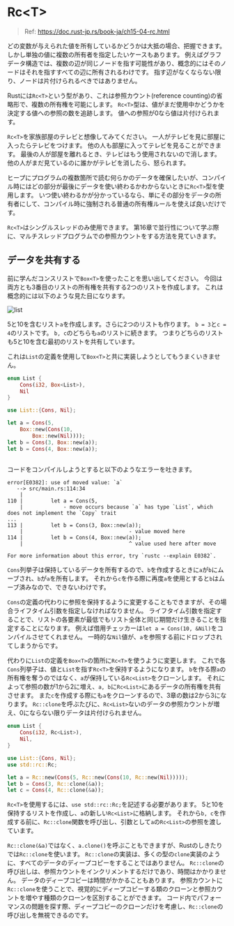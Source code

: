 # Rc\<T>

> Ref: https://doc.rust-jp.rs/book-ja/ch15-04-rc.html

どの変数が与えられた値を所有しているかどうかは大抵の場合、把握できます。
しかし単独の値に複数の所有者を指定したいケースもあります。
例えばグラフデータ構造では、複数の辺が同じノードを指す可能性があり、概念的にはそのノードはそれを指すすべての辺に所有されるわけです。
指す辺がなくならない限り、ノードは片付けられるべきではありません。

Rustには`Rc<T>`という型があり、これは参照カウント(reference counting)の省略形で、複数の所有権を可能にします。
`Rc<T>`型は、値がまだ使用中かどうかを決定する値への参照の数を追跡します。
値への参照が0なら値は片付けられます。

`Rc<T>`を家族部屋のテレビと想像してみてください。
一人がテレビを見に部屋に入ったらテレビをつけます。
他の人も部屋に入ってテレビを見ることができます。
最後の人が部屋を離れるとき、テレビはもう使用されないので消します。
他の人がまだ見ているのに誰かがテレビを消したら、怒られます。

ヒープにプログラムの複数箇所で読む何らかのデータを確保したいが、コンパイル時にはどの部分が最後にデータを使い終わるかわからないときに`Rc<T>`型を使用します。
いつ使い終わるかが分かっているなら、単にその部分をデータの所有者にして、コンパイル時に強制される普通の所有権ルールを使えば良いだけです。

`Rc<T>`はシングルスレッドのみ使用できます。
第16章で並行性について学ぶ際に、マルチスレッドプログラムでの参照カウントをする方法を見ていきます。

## データを共有する

前に学んだコンスリストで`Box<T>`を使ったことを思い出してください。
今回は両方とも3番目のリストの所有権を共有する2つのリストを作成します。
これは概念的には以下のような見た目になります。

![list](https://doc.rust-jp.rs/book-ja/img/trpl15-03.svg) 

5と10を含むリスト`a`を作成します。さらに2つのリストも作ります。
`b = 3`と`c = 4`のリストです。
`b, c`のどちらも`a`のリストに続きます。
つまりどちらのリストも5と10を含む最初のリストを共有しています。

これは`List`の定義を使用して`Box<T>`と共に実装しようとしてもうまくいきません。

```rust
enum List {
    Cons(i32, Box<List>),
    Nil
}

use List::{Cons, Nil};

let a = Cons(5,
    Box::new(Cons(10,
        Box::new(Nil))));
let b = Cons(3, Box::new(a));
let b = Cons(4, Box::new(a));
 
```

コードをコンパイルしようとすると以下のようなエラーを吐きます。

```
error[E0382]: use of moved value: `a`
   --> src/main.rs:114:34
    |
110 |         let a = Cons(5,
    |             - move occurs because `a` has type `List`, which does not implement the `Copy` trait
...
113 |         let b = Cons(3, Box::new(a));
    |                                  - value moved here
114 |         let b = Cons(4, Box::new(a));
    |                                  ^ value used here after move

For more information about this error, try `rustc --explain E0382`.
```

`Cons`列挙子は保持しているデータを所有するので、`b`を作成するときに`a`が`b`にムーブされ、`b`が`a`を所有します。
それから`c`を作る際に再度`a`を使用とすると`b`はムーブ済みなので、できないわけです。

`Cons`の定義の代わりに参照を保持するように変更することもできますが、その場合ライフタイム引数を指定しなければなりません。
ライフタイム引数を指定することで、リストの各要素が最低でもリスト全体と同じ期間だけ生きることを指定することになります。
例えば借用チェッカーは`let a = Cons(10, &Nil)`をコンパイルさせてくれません。
一時的な`Nil`値が、`a`を参照する前にドロップされてしまうからです。

代わりに`List`の定義を`Box<T>`の箇所に`Rc<T>`を使うように変更します。
これで各`Cons`列挙子は、値と`List`を指す`Rc<T>`を保持するようになります。
`b`を作る際`a`の所有権を奪うのではなく、`a`が保持している`Rc<List>`をクローンします。
それによって参照の数が1から2に増え、`a, b`に`Rc<List>`にあるデータの所有権を共有させます。
また`c`を作成する際にも`a`をクローンするので、3章の数は2から3になります。
`Rc::clone`を呼ぶたびに、`Rc<List>`ないのデータの参照カウントが増え、0にならない限りデータは片付けられません。

```rust
enum List {
    Cons(i32, Rc<List>),
    Nil,
}

use List::{Cons, Nil};
use std::rc::Rc;

let a = Rc::new(Cons(5, Rc::new(Cons(10, Rc::new(Nil)))));
let b = Cons(3, Rc::clone(&a));
let c = Cons(4, Rc::clone(&a));
```

`Rc<T>`を使用するには、`use std::rc::Rc;`を記述する必要があります。
5と10を保持するリストを作成し、`a`の新しい`Rc<List>`に格納します。
それから`b, c`を作成する前に、`Rc::clone`関数を呼び出し、引数として`a`の`Rc<List>`の参照を渡しています。

`Rc::clone(&a)`ではなく、`a.clone()`を呼ぶこともできますが、Rustのしきたりでは`Rc::clone`を使います。
`Rc::clone`の実装は、多くの型の`clone`実装のように、すべてのデータのディープコピーをすることではありません。
`Rc::clone`の呼び出しは、参照カウントをインクリメントするだけであり、時間はかかりません。
データのディープコピーは時間がかかることもあります。
参照カウントに`Rc::clone`を使うことで、視覚的にディープコピーする類のクローンと参照カウントを増やす種類のクローンを区別することができます。
コード内でパフォーマンスの問題を探す際、ディープコピーのクローンだけを考慮し、`Rc::clone`の呼び出しを無視できるのです。
